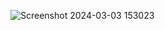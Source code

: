 ![Screenshot 2024-03-03 153023](https://github.com/manpreet26simmak/image-carousel-hover-effect-/assets/104270388/3b0c77c3-159b-471b-90ed-2727678a19e1)
